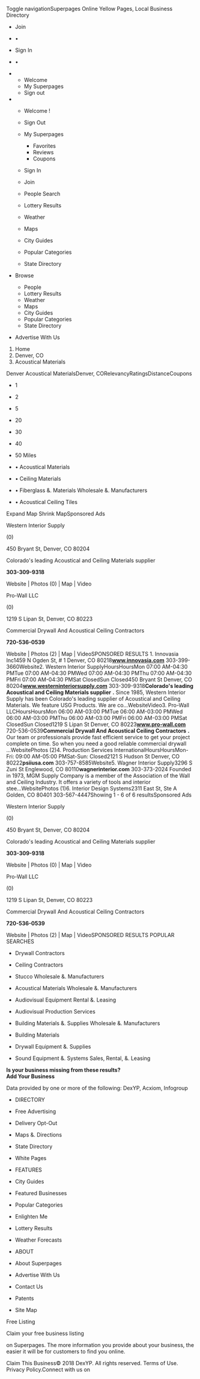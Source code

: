 Toggle navigationSuperpages Online Yellow Pages, Local Business Directory  

*   Join
*   •
*   Sign In
*   •

*   *   Welcome
    *   My Superpages
    *   Sign out

*   *   Welcome !
    *   Sign Out
    *   My Superpages
        *   Favorites
        *   Reviews
        *   Coupons
    
    *   Sign In
    *   Join
    
    *   People Search
    *   Lottery Results
    *   Weather
    *   Maps
    *   City Guides
    *   Popular Categories
    *   State Directory

*   Browse
    *   People
    *   Lottery Results
    *   Weather
    *   Maps
    *   City Guides
    *   Popular Categories
    *   State Directory
*   Advertise With Us

1.  Home
2.  Denver, CO
3.  Acoustical Materials

Denver Acoustical MaterialsDenver, CORelevancyRatingsDistanceCoupons

*   1
*   2
*   5
*   20
*   30
*   40
*   50
Miles

*   • Acoustical Materials
*   • Ceiling Materials
*   • Fiberglass &. Materials Wholesale &. Manufacturers
*   • Acoustical Ceiling Tiles

Expand Map Shrink MapSponsored Ads

Western Interior Supply

(0)

450 Bryant St, Denver, CO 80204

Colorado's leading Acoustical and Ceiling Materials supplier

**303-309-9318**

Website | Photos (0) | Map | Video

Pro-Wall LLC

(0)

1219 S Lipan St, Denver, CO 80223

Commercial Drywall And Acoustical Ceiling Contractors

**720-536-0539**

Website | Photos (2) | Map | VideoSPONSORED RESULTS 1. Innovasia Inc1459 N Ogden St, # 1 Denver, CO 80218**www.innovasia.com** 303-399-3660Website2. Western Interior SupplyHoursHoursMon 07:00 AM-04:30 PMTue 07:00 AM-04:30 PMWed 07:00 AM-04:30 PMThu 07:00 AM-04:30 PMFri 07:00 AM-04:30 PMSat ClosedSun Closed450 Bryant St Denver, CO 80204**www.westerninteriorsupply.com** 303-309-9318**Colorado's leading Acoustical and Ceiling Materials supplier** **.** Since 1985, Western Interior Supply has been Colorado's leading supplier of Acoustical and Ceiling Materials. We feature USG Products. We are co...WebsiteVideo3. Pro-Wall LLCHoursHoursMon 06:00 AM-03:00 PMTue 06:00 AM-03:00 PMWed 06:00 AM-03:00 PMThu 06:00 AM-03:00 PMFri 06:00 AM-03:00 PMSat ClosedSun Closed1219 S Lipan St Denver, CO 80223**www.pro-wall.com** 720-536-0539**Commercial Drywall And Acoustical Ceiling Contractors** **.** Our team or professionals provide fast efficient service to get your project complete on time. So when you need a good reliable commercial drywall ...WebsitePhotos (2)4. Production Services InternationalHoursHoursMon-Fri: 09:00 AM-05:00 PMSat-Sun: Closed2121 S Hudson St Denver, CO 80222**psiiusa.com** 303-757-8585Website5. Wagner Interior Supply3296 S Zuni St Englewood, CO 80110**wagnerinterior.com** 303-373-2024 Founded in 1973, MGM Supply Company is a member of the Association of the Wall and Ceiling Industry. It offers a variety of tools and interior stee...WebsitePhotos (1)6. Interior Design Systems2311 East St, Ste A Golden, CO 80401 303-567-4447Showing 1 - 6 of 6 resultsSponsored Ads

Western Interior Supply

(0)

450 Bryant St, Denver, CO 80204

Colorado's leading Acoustical and Ceiling Materials supplier

**303-309-9318**

Website | Photos (0) | Map | Video

Pro-Wall LLC

(0)

1219 S Lipan St, Denver, CO 80223

Commercial Drywall And Acoustical Ceiling Contractors

**720-536-0539**

Website | Photos (2) | Map | VideoSPONSORED RESULTS POPULAR SEARCHES

*   Drywall Contractors

*   Ceiling Contractors

*   Stucco Wholesale &. Manufacturers

*   Acoustical Materials Wholesale &. Manufacturers

*   Audiovisual Equipment Rental &. Leasing

*   Audiovisual Production Services

*   Building Materials &. Supplies Wholesale &. Manufacturers

*   Building Materials

*   Drywall Equipment &. Supplies

*   Sound Equipment &. Systems Sales, Rental, &. Leasing

**Is your business missing from these results?  
Add Your Business**

Data provided by one or more of the following: DexYP, Acxiom, Infogroup

*   DIRECTORY
*   Free Advertising
*   Delivery Opt-Out
*   Maps &. Directions
*   State Directory
*   White Pages

*   FEATURES
*   City Guides
*   Featured Businesses
*   Popular Categories
*   Enlighten Me
*   Lottery Results
*   Weather Forecasts

*   ABOUT
*   About Superpages
*   Advertise With Us
*   Contact Us
*   Patents
*   Site Map

Free Listing

Claim your free business listing

on Superpages. The more information you provide about your business, the easier it will be for customers to find you online.

Claim This Business© 2018 DexYP. All rights reserved. Terms of Use. Privacy Policy.Connect with us on